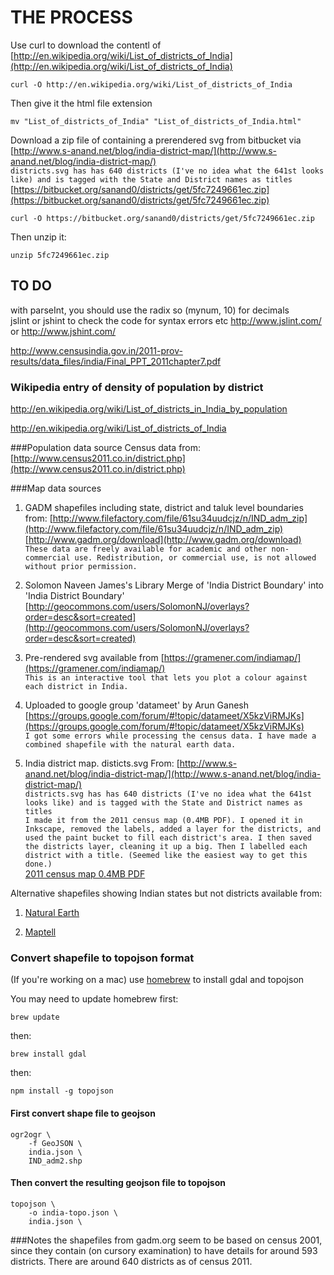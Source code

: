 # THE PROCESS

Use curl to download the contentl of [http://en.wikipedia.org/wiki/List_of_districts_of_India](http://en.wikipedia.org/wiki/List_of_districts_of_India)  

	curl -O http://en.wikipedia.org/wiki/List_of_districts_of_India

Then give it the html file extension

	mv "List_of_districts_of_India" "List_of_districts_of_India.html"

Download a zip file of containing a prerendered svg from bitbucket via [http://www.s-anand.net/blog/india-district-map/](http://www.s-anand.net/blog/india-district-map/)  
`districts.svg has has 640 districts (I've no idea what the 641st looks like) and is tagged with the State and District names as titles`
[https://bitbucket.org/sanand0/districts/get/5fc7249661ec.zip](https://bitbucket.org/sanand0/districts/get/5fc7249661ec.zip)

	curl -O https://bitbucket.org/sanand0/districts/get/5fc7249661ec.zip

Then unzip it:

	unzip 5fc7249661ec.zip


## TO DO
with parseInt, you should use the radix so (mynum, 10) for decimals  
jslint or jshint to check the code for syntax errors etc http://www.jslint.com/ or http://www.jshint.com/  

http://www.censusindia.gov.in/2011-prov-results/data_files/india/Final_PPT_2011chapter7.pdf

### Wikipedia entry of density of population by district
http://en.wikipedia.org/wiki/List_of_districts_in_India_by_population

http://en.wikipedia.org/wiki/List_of_districts_of_India

###Population data source
Census data from:
[http://www.census2011.co.in/district.php](http://www.census2011.co.in/district.php)

###Map data sources

1. GADM shapefiles including state, district and taluk level boundaries from: [http://www.filefactory.com/file/61su34uudcjz/n/IND_adm_zip](http://www.filefactory.com/file/61su34uudcjz/n/IND_adm_zip)  
[http://www.gadm.org/download](http://www.gadm.org/download)  
`These data are freely available for academic and other non-commercial use. Redistribution, or commercial use, is not allowed without prior permission.`

2. Solomon Naveen James's Library
Merge of 'India District Boundary' into 'India District Boundary'
[http://geocommons.com/users/SolomonNJ/overlays?order=desc&sort=created](http://geocommons.com/users/SolomonNJ/overlays?order=desc&sort=created)

3. Pre-rendered svg available from [https://gramener.com/indiamap/](https://gramener.com/indiamap/)  
`This is an interactive tool that lets you plot a colour against each district in India.`

4. Uploaded to google group 'datameet' by Arun Ganesh  
[https://groups.google.com/forum/#!topic/datameet/X5kzViRMJKs](https://groups.google.com/forum/#!topic/datameet/X5kzViRMJKs)  
`I got some errors while processing the census data. I have made a combined shapefile with the natural earth data.`  

5. India district map. disticts.svg
From: [http://www.s-anand.net/blog/india-district-map/](http://www.s-anand.net/blog/india-district-map/)  
`districts.svg has has 640 districts (I've no idea what the 641st looks like) and is tagged with the State and District names as titles`  
`I made it from the 2011 census map (0.4MB PDF). I opened it in Inkscape, removed the labels, added a layer for the districts, and used the paint bucket to fill each district's area. I then saved the districts layer, cleaning it up a big. Then I labelled each district with a title. (Seemed like the easiest way to get this done.)`  
[2011 census map 0.4MB PDF](http://www.censusindia.gov.in/2011census/maps/maps2011.html)

Alternative shapefiles showing Indian states but not districts available from:  

1. [Natural Earth](http://www.naturalearthdata.com/downloads/10m-cultural-vectors/)  
  
2. [Maptell](http://www.maptell.com/index.php?option=com_remository&Itemid=159&func=selectfolder&cat=6)  
 

### Convert shapefile to topojson format
(If you're working on a mac) use [homebrew](http://brew.sh/) to install gdal and topojson

You may need to update homebrew first:

	brew update  

then:  

	brew install gdal  

then:  
	
	npm install -g topojson  

#### First convert shape file to geojson

	ogr2ogr \  
		-f GeoJSON \  
		india.json \  
		IND_adm2.shp

#### Then convert the resulting geojson file to topojson

	topojson \  
  		-o india-topo.json \  
  		india.json \  

###Notes
the shapefiles from gadm.org seem to be based on census 2001, since 
they contain (on cursory examination) to have details for around 593 
districts. There are around 640 districts as of census 2011. 